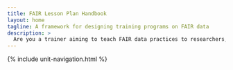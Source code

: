```yaml
---
title: FAIR Lesson Plan Handbook
layout: home
tagline: A framework for designing training programs on FAIR data
description: >
  Are you a trainer aiming to teach FAIR data practices to researchers, data stewards, or policy makers? The FAIR Lesson Plan Handbook provides a flexible framework to help you integrate FAIR principles into your curriculum, with resources and pathways for designing effective training programs.
---
```


{% include unit-navigation.html %}
